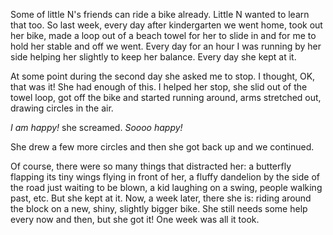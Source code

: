 Some of little N's friends can ride a bike already. Little N wanted to learn that too. So last week, every day after kindergarten we went home, took out her bike, made a loop out of a beach towel for her to slide in and for me to hold her stable and off we went. Every day for an hour I was running by her side helping her slightly to keep her balance. Every day she kept at it. 

At some point during the second day she asked me to stop. I thought, OK, that was it! She had enough of this. I helped her stop, she slid out of the towel loop, got off the bike and started running around, arms stretched out, drawing circles in the air. 

*I am happy!* she screamed. *Soooo happy!* 

She drew a few more circles and then she got back up and we continued. 

Of course, there were so many things that distracted her: a butterfly flapping its tiny wings flying in front of her, a fluffy dandelion by the side of the road just waiting to be blown, a kid laughing on a swing, people walking past, etc. But she kept at it. Now, a week later, there she is: riding around the block on a new, shiny, slightly bigger bike. She still needs some help every now and then, but she got it! One week was all it took. 
